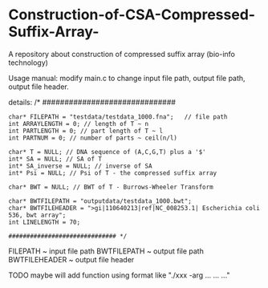 # Construction-of-CSA-Compressed-Suffix-Array-
A repository about construction of compressed suffix array (bio-info technology)

Usage manual:
	modify main.c to change input file path, output file path, output file header. 

details: 
	/* ##############################

	char* FILEPATH = "testdata/testdata_1000.fna";   // file path
	int ARRAYLENGTH = 0; // length of T ~ n
	int PARTLENGTH = 0; // part length of T ~ l
	int PARTNUM = 0; // number of parts ~ ceil(n/l)

	char* T = NULL; // DNA sequence of (A,C,G,T) plus a '$'
	int* SA = NULL; // SA of T
	int* SA_inverse = NULL; // inverse of SA
	int* Psi = NULL; // Psi of T - the compressed suffix array

	char* BWT = NULL; // BWT of T - Burrows-Wheeler Transform

	char* BWTFILEPATH = "outputdata/testdata_1000.bwt";
	char* BWTFILEHEADER = ">gi|110640213|ref|NC_008253.1| Escherichia coli 536, bwt array";
	int LINELENGTH = 70;

	############################## */

FILEPATH ~ input file path
BWTFILEPATH ~ output file path
BWTFILEHEADER ~ output file header

TODO
	maybe will add function using format like "./xxx -arg ... ... ..."
